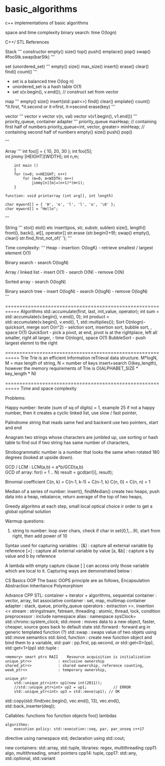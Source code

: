 # basic_algorithms
c++ implementations of basic  algorithms



space and time complexity
binary search: time O(logn)




C++/ STL References



Stack
'''
    constructor
    empty()
    size()
    top()
    push()
    emplace()
    pop()
    swap() #fooStk.swap(barStk)
'''


set (unordered_set)
'''
    empty()
    size()
    max_size()
    insert()
    erase()
    clear()
    find()
    count()
'''
* set is a balanced tree O(log n)
* unordered_set is a hash table O(1)
* set<int> s(v.begin(), v.end()); // construct set from vector

map
'''
    empty()
    size()
    insert(std::pair<>)
    find()
    clear()
    emplate()
    count()
    *it.first, *it.second or it->first, it->second
    erase(key)
'''

vector
'''
    vector<int> v
    vector<int> v(n, val)
    vector<int> v(v1.begin(), v1.end())
'''
priority_queue<int>, container adapter
'''
    priority_queue<int> maxHeap;                             // containing first half of numbers
    priority_queue<int, vector<int>, greater<int>> minHeap;  // containing second half of numbers
    empty()
    size()
    push()
    pop()
    
'''

Array
'''
    int foo[] = { 10, 20, 30 };
    int foo[5];   
    int jimmy [HEIGHT][WIDTH];
        int n,m;

        int main ()
        {
        for (n=0; n<HEIGHT; n++)
            for (m=0; m<WIDTH; m++)
                jimmy[n][m]=(n+1)*(m+1);
        }
        
    function: void printarray (int arg[], int length)
    
    char myword[] = { 'H', 'e', 'l', 'l', 'o', '\0' };
    char myword[] = "Hello"; 
    
'''

String
''' 
    stoi()
    stol() etc
    insert(pos, str, substr, sublen)
    size(), length()
    front(), back(), 
    at[], operator[]
    str.erase (str.begin()+9); 
    swap()
    empty(), clear()
    str.find_first_not_of(' ');
'''

Time complexity:
'''
Heap
    - insertion: O(logK)
    - retrieve smallest / largest element O(1)

Binary search
    - search O(logN)
    
Array  / linked list
    - insert O(1)
    - search O(N)
    - remove O(N)
    
Sorted array
    - search O(logN)
    
Binary search tree
    - insert O(logN)
    - search O(logN)
    - remove O(logN)    
'''

===========================================================
Algorithms
    std::accumulate(first, last, init_value, operator);
        int sum     = std::accumulate(v.begin(), v.end(), 0);
        int product = std::accumulate(v.begin(), v.end(), 1, std::multiplies<int>());
Sort
    O(nlogn)- quicksort, merge sort
    O(n^2) - selction sort, insertion sort, bubble sort, , space O(1)
    QuickSort
        - pick a pivot, at end, pivot is at the rightplace, left all smaller, right all larger, 
        - time O(nlogn), space O(1)
    BubbleSort
        - push largest elemnt to the right

===========================================================
Trie
    Trie is an efficient information reTrieval data structure.
    M*logN, M = max length of string, N = number of keys
    insert+search O(key_length), however the memory requirements of Trie is O(ALPHABET_SIZE * key_length * N) 


===========================================================
Time and space complexity

Problems:

Happy number:
    iterate (sum of sq of digits) = 1, example 25
    if not a happy number, then it creates a cyclic linked list, use slow / fast pointer,

Palindrome
    string that reads same fwd and backwrd
    use two pointers, start and end 
   
Anagram 
    two strings whose characters are jumbled up, 
    use sorting or hash table to find out if two string has same number of characters, 

Strobogrammatic number
    is a number that looks the same when rotated 180 degrees (looked at upside down).


GCD / LCM : LCM(a,b) = a*b/GCD(a,b)    
GCD of array: for(i = 1 .. N) result = gcd(arr[i], result);

Binomial coefficient
C(n, k) = C(n-1, k-1) + C(n-1, k)
C(n, 0) = C(n, n) = 1

Median of a series of number: insert(), findMedian()
    create two heaps, 
    push data into a heap, 
    rebalance,
    return average of the top of two heaps, 
    
Greedy algoritms
    at each step, small local optical choice ir order to get a global optimal solution


Warmup questions:
1. string to number: loop over chars, check if char in set{0,1,...9}, start from right, then add power of 10 





Syntax used for capturing variables :
      [&] : capture all external variable by reference
      [=] : capture all external variable by value
      [a, &b] : capture a by value and b by reference

A lambda with empty capture clause [ ] can access only those variable which are local to it.
Capturing ways are demonstrated below :


CS Basics
    OOP
        The basic OOPS principle are as follows,
        Encapsulation
        Abstraction
        Inheritance
        Polymorphism
        
Advance CPP
    STL: container + iterator + algorithms, 
    sequential container    : vector, array, list
    associative container   : set, map, multimap
    container adapter       : stack, queue, priority_queue
    operators               : extraction >>, insertion << 
    stream                  : stringstream, fstream, 
    threading               : atomic, thread, lock, condition
    preprocessor            : include
    namespace alias         : namespace sysClock= std::chrono::system_clock;
    std::move               : moves data to a new object, faster, cheaper, source goes back to default state
    std::forward            : forward arg in generic templated function (?)
    std::swap               : swaps value of two objets using std::move semantics
    std::bind, function     : create new function object and bind them to a variable, 
    std::pair               : pp.first, pp.second, or std::get<0>(pp), std::get<1>(pp)
    std::tuple              :
    
    <memory> smart ptrs RAII    Resource acquisition is initialization
    unique_ptr<>            : exclusive ownership
    shared_ptr<>            : shared ownership, reference counting, 
    weak_ptr<>              : temporary ownership, 
    
    unique_ptr
        std::unique_ptr<int> up1(new int(2011));
        //std::unique_ptr<int> up2 = up1;            // ERROR
        std::unique_ptr<int> up3 = std::move(up1); // OK
    
   std::copy(std::find(vec.begin(), vec.end(), 13), vec.end(), std::back_inserter(deq)); 
   
   Callables:
        functions foo
        function objects foo()
        lambdas
        
    algorithms:
        execution policy: std::execution::seq, par, par_unseq c++17
        
        
   directive    using namespace std;
   declaration  using std::cout;
   
   new containers:  std::array, std::tuple, 
   libraries:       regex, multithreading
   cpp11:           algo, multithreading, smart pointers
   cpp14:           tuple, 
   cpp17:           std::any, std::optional, std::variant
   
   
   
